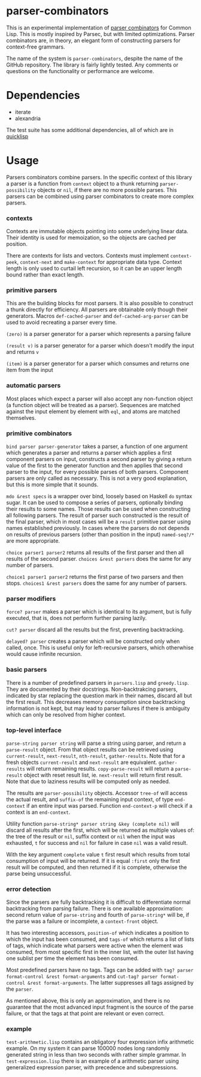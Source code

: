 # parser-combinators

This is an experimental implementation of [parser combinators](http://en.wikipedia.org/wiki/Parser_combinators) for Common Lisp. This is mostly inspired by Parsec, but with limited optimizations. Parser combinators are, in theory, an elegant form of constructing parsers for context-free grammars.

The name of the system is `parser-combinators`, despite the name of the GitHub repository. The library is fairly lightly tested. Any comments or questions on the functionality or performance are welcome.
# Dependencies

- iterate
- alexandria

The test suite has some additional dependencies, all of which are in [quicklisp](http://www.quicklisp.org/)

# Usage

Parsers combinators combine parsers. In the specific context of this library a parser is a function from `context` object to a thunk returning `parser-possibility` objects or `nil`, if there are no more possible parses. This parsers can be combined using parser combinators to create more complex parsers.

### contexts

Contexts are immutable objects pointing into some underlying linear data. Their identity is used for memoization, so the objects are cached per position.

There are contexts for lists and vectors. Contexts must implement `context-peek`, `context-next` and `make-context` for appropriate data type. Context length is only used to curtail left recursion, so it can be an upper length bound rather than exact length.

### primitive parsers

This are the building blocks for most parsers. It is also possible to construct a thunk directly for efficiency. All parsers are obtainable only though their generators. Macros `def-cached-parser` and `def-cached-arg-parser` can be used to avoid recreating a parser every time.

`(zero)` is a parser generator for a parser which represents a parsing failure

`(result v)` is a parser generator for a parser which doesn't modify the input and returns `v`

`(item)` is a parser generator for a parser which consumes and returns one item from the input

### automatic parsers

Most places which expect a parser will also accept any non-function object (a function object will be treated as a parser). Sequences are matched against the input element by element with `eql`, and atoms are matched themselves.

### primitive combinators

`bind parser parser-generator` takes a parser, a function of one argument which generates a parser and returns a parser which applies a first component parsers on input, constructs a second parser by giving a return value of the first to the generator function and then applies that second parser to the input, for every possible parses of both parsers. Component parsers are only called as necessary. This is not a very good explanation, but this is more simple that it sounds.

`mdo &rest specs` is a wrapper over bind, loosely based on Haskell `do` syntax sugar. It can be used to compose a series of parsers, optionally binding their results to some names. Those results can be used when constructing all following parsers. The result of parser such constructed is the result of the final parser, which in most cases will be a `result` primitive parser using names established previously. In cases where the parsers do not depends on results of previous parsers (other than position in the input) `named-seq?/*` are more appropriate.

`choice parser1 parser2` returns all results of the first parser and then all results of the second parser. `choices &rest parsers` does the same for any number of parsers.

`choice1 parser1 parser2` returns the first parse of two parsers and then stops. `choices1 &rest parsers` does the same for any number of parsers.

### parser modifiers

`force? parser` makes a parser which is identical to its argument, but is fully executed, that is, does not perform further parsing lazily.

`cut? parser` discard all the results but the first, preventing backtracking.

`delayed? parser` creates a parser which will be constructed only when called, once. This is useful only for left-recursive parsers, which otherwhise would cause infinite recursion.

### basic parsers

There is a number of predefined parsers in `parsers.lisp` and `greedy.lisp`. They are documented by their docstrings. Non-backtrakcing parsers, indicated by star replacing the question mark in their names, discard all but the first result. This decreases memory consumption since backtracking information is not kept, but may lead to parser failures if there is ambiguity which can only be resolved from higher context.

### top-level interface

`parse-string parser string` will parse a string using parser, and return a `parse-result` object. From that object results can be retrieved using `current-result`, `next-result`, `nth-result`, `gather-results`. Note that for a fresh objects `current-result` and `next-result` are equivalent. `gather-results` will return remaining results. `copy-parse-result` will return a `parse-result` object with reset result list, ie. `next-result` will return first result. Note that due to laziness results will be computed only as needed.

The results are `parser-possibility` objects. Accessor `tree-of` will access the actual result, and `suffix-of` the remaining input context, of type `end-context` if an entire input was parsed. Function `end-context-p` will check if a context is an `end-context`.

Utility function `parse-string* parser string &key (complete nil)` will discard all results after the first, which will be returned as multiple values of: the tree of the result or `nil`, suffix context or `nil` when the input was exhausted, `t` for success and `nil` for failure in case `nil` was a valid result.

With the key argument `complete` value `t` first result which results from total consumption of input will be returned. If it is equal `:first` only the first result will be computed, and then returned if it is complete, otherwise the parse being unsuccessful.

### error detection
Since the parsers are fully backtracking it is difficult to differentiate normal backtracking from parsing failure. There is one available approximation: second return value of `parse-string` and fourth of `parse-string*` will be, if the parse was a failure or incomplete, a `context-front` object.

It has two interesting accessors, `position-of` which indicates a position to which the input has been consumed, and `tags-of` which returns a list of lists of tags, which indicate what parsers were active when the element was consumed, from most specific first in the inner list, with the outer list having one sublist per time the element has been consumed.

Most predefined parsers have no tags. Tags can be added with `tag? parser format-control &rest format-arguments` and `cut-tag? parser format-control &rest format-arguments`. The latter suppresses all tags assigned by the `parser`.

As mentioned above, this is only an approximation, and there is no guarantee that the most advanced input fragment is the source of the parse failure, or that the tags at that point are relevant or even correct.

### example

`test-arithmetic.lisp` contains an obligatory four expression infix arithmetic example. On my system it can parse 100000 nodes long randomly generated string in less than two seconds with rather simple grammar. In `test-expression.lisp` there is an example of a arithmetic parser using generalized expression parser, with precedence and subexpressions.
